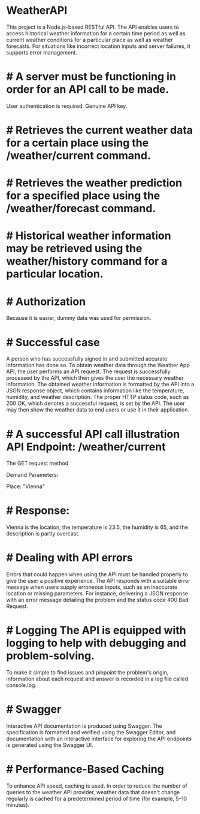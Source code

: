 # WeatherAPI
 This project is a Node.js-based RESTful API. The API enables users to access historical weather information for a certain time period as well as current weather conditions for a particular place as well as weather forecasts. For situations like incorrect location inputs and server failures, it supports error management.


# # A server must be functioning in order for an API call to be made.
User authentication is required.
Genuine API key.

# # Retrieves the current weather data for a certain place using the /weather/current command.

# # Retrieves the weather prediction for a specified place using the /weather/forecast command.

# # Historical weather information may be retrieved using the weather/history command for a particular location.

# # Authorization
Because it is easier, dummy data was used for permission.

# # Successful case
A person who has successfully signed in and submitted accurate information has done so. To obtain weather data through the Weather App API, the user performs an API request. The request is successfully processed by the API, which then gives the user the necessary weather information. The obtained weather information is formatted by the API into a JSON response object, which contains information like the temperature, humidity, and weather description. The proper HTTP status code, such as 200 OK, which denotes a successful request, is set by the API. The user may then show the weather data to end users or use it in their application.

# # A successful API call illustration API Endpoint: /weather/current

 The GET request method

Demand Parameters:

Place: "Vienna"

# # Response:

Vienna is the location, the temperature is 23.5, the humidity is 65, and the description is partly overcast.

# # Dealing with API errors
Errors that could happen when using the API must be handled properly to give the user a positive experience. 
The API responds with a suitable error message when users supply erroneous inputs, such as an inaccurate location or missing parameters. 
For instance, delivering a JSON response with an error message detailing the problem and the status code 400 Bad Request.

# # Logging The API is equipped with logging to help with debugging and problem-solving. 
To make it simple to find issues and pinpoint the problem's origin, 
information about each request and answer is recorded in a log file called console.log.

# # Swagger
Interactive API documentation is produced using Swagger. 
The specification is formatted and verified using the Swagger Editor,
and documentation with an interactive interface for exploring the API endpoints is generated using the Swagger UI.

# # Performance-Based Caching
To enhance API speed, caching is used. In order to reduce the number of queries to the weather API provider,
weather data that doesn't change regularly is cached for a predetermined period of time (for example, 5–10 minutes).
